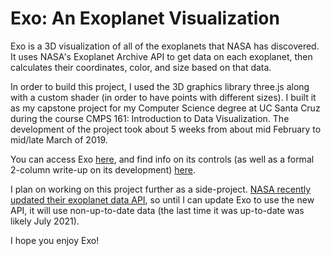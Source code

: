 # Exo: An Exoplanet Visualization
Exo is a 3D visualization of all of the exoplanets that NASA has discovered. It uses NASA's Exoplanet Archive API to get data on each exoplanet, then calculates their coordinates, color, and size based on that data.

In order to build this project, I used the 3D graphics library three.js along with a custom shader (in order to have points with different sizes). I built it as my capstone project for my Computer Science degree at UC Santa Cruz during the course CMPS 161: Introduction to Data Visualization. The development of the project took about 5 weeks from about mid February to mid/late March of 2019.

You can access Exo [here](https://afiliz.github.io/exo/exo.html), and find info on its controls (as well as a formal 2-column write-up on its development) [here](https://afiliz.github.io/exo/index.html).

I plan on working on this project further as a side-project. [NASA recently updated their exoplanet data API](https://exoplanetarchive.ipac.caltech.edu/docs/TAP/usingTAP.html), so until I can update Exo to use the new API, it will use non-up-to-date data (the last time it was up-to-date was likely July 2021).

I hope you enjoy Exo!
